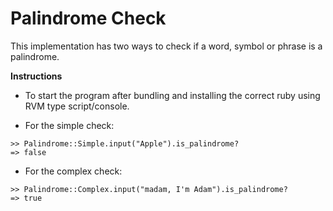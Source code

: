 Palindrome Check
===========

This implementation has two ways to check if a word, symbol or phrase is a palindrome.

**Instructions**

* To start the program after bundling and installing the correct ruby using RVM type script/console.

* For the simple check:

```
>> Palindrome::Simple.input("Apple").is_palindrome?
=> false
```

* For the complex check:

```
>> Palindrome::Complex.input("madam, I'm Adam").is_palindrome?
=> true
```
